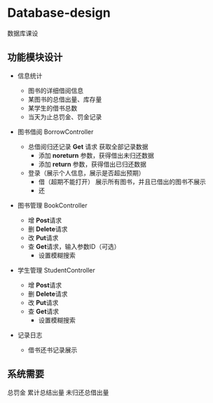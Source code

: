 # Database-design
数据库课设

## 功能模块设计
* 信息统计
    * 图书的详细借阅信息
    * 某图书的总借出量、库存量
    * 某学生的借书总数
    * 当天为止总罚金、罚金记录
* 图书借阅
BorrowController

  * 总借阅归还记录
    **Get** 请求 获取全部记录数据
    * 添加 **noreturn** 参数，获得借出未归还数据
    * 添加 **return** 参数，获得借出已归还数据
  * 登录（展示个人信息，展示是否超出预期）
      * 借（超期不能打开）
    展示所有图书，并且已借出的图书不展示
      * 还
* 图书管理
 BookController
  * 增
  **Post**请求
  * 删
  **Delete**请求
  * 改
  **Put**请求
  * 查
  **Get**请求，输入参数ID（可选）
    * 设置模糊搜索
* 学生管理 StudentController
  * 增 **Post**请求
  * 删 **Delete**请求
  * 改 **Put**请求
  * 查 **Get**请求
    * 设置模糊搜索
  
* 记录日志
  * 借书还书记录展示
## 系统需要
  总罚金
  累计总结出量
  未归还总借出量

